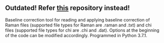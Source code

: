 ## Outdated! Refer [this](https://github.com/embienert/BackgroundCorrectionUI) repository instead!

Baseline correction tool for reading and applying baseline correction of Raman files (supported file types for Raman are .raman and .txt) and chi files (supported file types for chi are .chi and .dat). Options at the beginning of the code can be modified accordingly. Programmed in Python 3.7.1.

